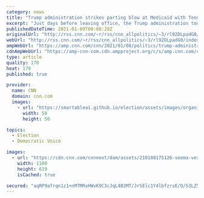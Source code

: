 ```yaml
---
category: news
title: "Trump administration strikes parting blow at Medicaid with Tennessee block grant"
excerpt: "Just days before leaving office, the Trump administration took a step toward fulfilling a long-held Republican dream of curbing Medicaid costs and giving states more flexibility to run the program.\n    \n"
publishedDateTime: 2021-01-09T00:08:28Z
originalUrl: "http://rss.cnn.com/~r/rss/cnn_allpolitics/~3/rl92DLpadG0/index.html"
webUrl: "http://rss.cnn.com/~r/rss/cnn_allpolitics/~3/rl92DLpadG0/index.html"
ampWebUrl: "https://amp.cnn.com/cnn/2021/01/08/politics/trump-administration-medicaid-block-grant-tennessee/index.html"
cdnAmpWebUrl: "https://amp-cnn-com.cdn.ampproject.org/c/s/amp.cnn.com/cnn/2021/01/08/politics/trump-administration-medicaid-block-grant-tennessee/index.html"
type: article
quality: 170
heat: 170
published: true

provider:
  name: CNN
  domain: cnn.com
  images:
    - url: "https://smartableai.github.io/election/assets/images/organizations/cnn.com-50x50.jpg"
      width: 50
      height: 50

topics:
  - Election
  - Democratic Voice

images:
  - url: "https://cdn.cnn.com/cnnnext/dam/assets/210108175126-seema-verma-super-tease.jpg"
    width: 1100
    height: 619
    isCached: true

secured: "aqRP9aTrqn1z1+nM7MRxHWvK9C3cJqL4B3MT/JrSElc1Y4lbfzrsE/O/53LZ59x5Pgi0uC98nOpBCFHxQl7HWn6BuAlZEub4T3ab/G/1V/e16cUkT+ozIFP4gHsuvmLZu9LKNC4pFpPDqpN5fyGDq4i8HIA7PqOYWCWpQiteQbr/E3jk2Qm/QROet9Qj9fdbi6UOMYuomhVxEP/I0Gj/kSKLRvQlliILpVP2Awyqg4f68jeXYGQS6qpbhdIY917D+Kj7q7JkNtAmOkYRHFsNq05mahh/cHKEQQGhzWaaWp8km8mDAilYkImvFX67NwdA7XoPl2bq11i+Ihi1jhAw0yGZq48rSODBnL6+Wxx7tDk=;Yqvfjr4Bu8yC/+1oScvCmw=="
---
```


